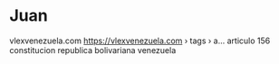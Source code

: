 # Juan
vlexvenezuela.com https://vlexvenezuela.com › tags › a... articulo 156 constitucion republica bolivariana venezuela
